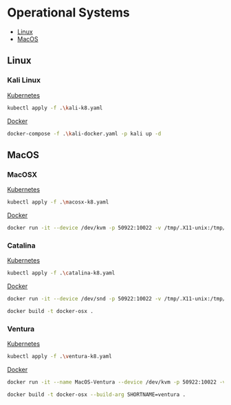 # Operational Systems

- [Linux](#linux)
- [MacOS](#macos)

## Linux

### Kali Linux

[Kubernetes](kali-k8.yaml)

```sh
kubectl apply -f .\kali-k8.yaml
```

[Docker](kali-docker.yaml)

```sh
docker-compose -f .\kali-docker.yaml -p kali up -d
```

## MacOS

### MacOSX

[Kubernetes](macosx-k8.yaml)

```sh
kubectl apply -f .\macosx-k8.yaml
```

[Docker](macosx-docker.yaml)

```sh
docker run -it --device /dev/kvm -p 50922:10022 -v /tmp/.X11-unix:/tmp/.X11-unix -e "DISPLAY=${DISPLAY:-:0.0}" sickcodes/docker-osx:auto
```

### Catalina

[Kubernetes](catalina-k8.yaml)

```sh
kubectl apply -f .\catalina-k8.yaml
```

[Docker](catalina-docker.yaml)

```sh
docker run -it --device /dev/snd -p 50922:10022 -v /tmp/.X11-unix:/tmp/.X11-unix -e "DISPLAY=${DISPLAY:-:0.0}" sickcodes/docker-osx:latest
```

```sh
docker build -t docker-osx .
```

### Ventura

[Kubernetes](ventura-k8.yaml)

```sh
kubectl apply -f .\ventura-k8.yaml
```

[Docker](ventura-docker.yaml)

```sh
docker run -it --name MacOS-Ventura --device /dev/kvm -p 50922:10022 -v /tmp/.X11-unix:/tmp/.X11-unix -e "DISPLAY=${DISPLAY:-:0.0}" -e GENERATE_UNIQUE=true -e MASTER_PLIST_URL='https://raw.githubusercontent.com/sickcodes/osx-serial-generator/master/config-custom.plist' sickcodes/docker-osx:ventura
```

```sh
docker build -t docker-osx --build-arg SHORTNAME=ventura .
```
